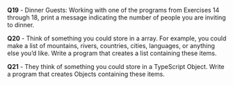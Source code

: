 **Q19** - Dinner Guests: Working with one of the programs from Exercises 14 through 18, print a message indicating the number of people you are inviting to dinner.

**Q20** - Think of something you could store in a array. For example, you could make a list of mountains, rivers, countries, cities, languages, or anything else you’d like. Write a program that creates a list containing these items.

**Q21** - They think of something you could store in a TypeScript Object. Write a program that creates Objects containing these items.